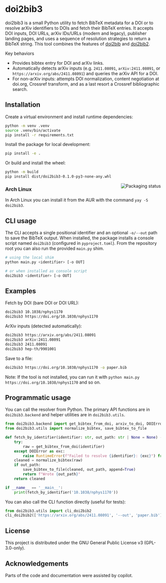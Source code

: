 # doi2bib3

doi2bib3 is a small Python utility to fetch BibTeX metadata for a DOI or to
resolve arXiv identifiers to DOIs and fetch their BibTeX entries. It accepts
DOI inputs, DOI URLs, arXiv IDs/URLs (modern and legacy), publisher landing
pages, and uses a sequence of resolution strategies to return a BibTeX string.
This tool combines the features of [doi2bib](https://github.com/bibcure/doi2bib/) and [doi2bib2](https://github.com/davidagraf/doi2bib2).

Key behaviors
- Provides bibtex entry for DOI and arXiv links.
- Automatically detects arXiv inputs (e.g. `2411.08091`, `arXiv:2411.08091`, or `https://arxiv.org/abs/2411.08091`) and queries the arXiv API for a DOI.
- For non-arXiv inputs: attempts DOI normalization, content negotiation at doi.org, Crossref transform, and as a last resort a Crossref bibliographic search.

Installation
------------

Create a virtual environment and install runtime dependencies:

```bash
python -m venv .venv
source .venv/bin/activate
pip install -r requirements.txt
```

Install the package for local development:

```bash
pip install -e .
```

Or build and install the wheel:

```bash
python -m build
pip install dist/doi2bib3-0.1.0-py3-none-any.whl
```

<a href="https://repology.org/project/doi2bib3/versions">
    <img src="https://repology.org/badge/vertical-allrepos/doi2bib3.svg" alt="Packaging status" align="right">
</a>

### Arch Linux
In Arch Linux you can install it from the AUR with the command `yay -S doi2bib3`. 

CLI usage
---------

The CLI accepts a single positional identifier and an optional `-o/--out`
path to save the BibTeX output. When installed, the package installs a console
script named `doi2bib3` (configured in `pyproject.toml`). From the repository
root you can also run the provided `main.py` shim.

```bash
# using the local shim
python main.py <identifier> [-o OUT]

# or when installed as console script
doi2bib3 <identifier> [-o OUT]
```

Examples
--------

Fetch by DOI (bare DOI or DOI URL):

```bash
doi2bib3 10.1038/nphys1170
doi2bib3 https://doi.org/10.1038/nphys1170
```

ArXiv inputs (detected automatically):

```bash
doi2bib3 https://arxiv.org/abs/2411.08091
doi2bib3 arXiv:2411.08091
doi2bib3 2411.08091
doi2bib3 hep-th/9901001
```

Save to a file:

```bash
doi2bib3 https://doi.org/10.1038/nphys1170 -o paper.bib
```

Note: If the tool is not installed, you can run it with `python main.py https://doi.org/10.1038/nphys1170` and so on.

Programmatic usage
------------------

You can call the resolver from Python. The primary API functions are in
`doi2bib3.backend` and helper utilities are in `doi2bib3.utils`.

```python
from doi2bib3.backend import get_bibtex_from_doi, arxiv_to_doi, DOIError
from doi2bib3.utils import normalize_bibtex, save_bibtex_to_file

def fetch_by_identifier(identifier: str, out_path: str | None = None) -> str:
	try:
		raw = get_bibtex_from_doi(identifier)
	except DOIError as exc:
		raise RuntimeError(f"Failed to resolve {identifier}: {exc}") from exc
	cleaned = normalize_bibtex(raw)
	if out_path:
		save_bibtex_to_file(cleaned, out_path, append=True)
		return f"Wrote {out_path}"
	return cleaned

if __name__ == '__main__':
	print(fetch_by_identifier('10.1038/nphys1170'))
```

You can also call the CLI function directly (useful for tests):

```python
from doi2bib3.utils import cli_doi2bib2
cli_doi2bib2(['https://arxiv.org/abs/2411.08091', '--out', 'paper.bib'])
```

License
-------
This project is distributed under the GNU General Public License v3 (GPL-3.0-only).

Acknowledgements
---------------
Parts of the code and documentation were assisted by copilot.
